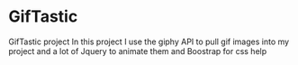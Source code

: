 # GifTastic
GifTastic project
In this project I use the giphy API to pull gif images into my project and a lot of Jquery to animate them and Boostrap for css help 

